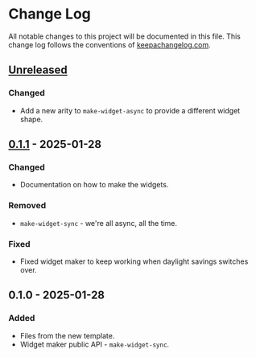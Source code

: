 # Change Log
All notable changes to this project will be documented in this file. This change log follows the conventions of [keepachangelog.com](http://keepachangelog.com/).

## [Unreleased]
### Changed
- Add a new arity to `make-widget-async` to provide a different widget shape.

## [0.1.1] - 2025-01-28
### Changed
- Documentation on how to make the widgets.

### Removed
- `make-widget-sync` - we're all async, all the time.

### Fixed
- Fixed widget maker to keep working when daylight savings switches over.

## 0.1.0 - 2025-01-28
### Added
- Files from the new template.
- Widget maker public API - `make-widget-sync`.

[Unreleased]: https://sourcehost.site/your-name/samwise/compare/0.1.1...HEAD
[0.1.1]: https://sourcehost.site/your-name/samwise/compare/0.1.0...0.1.1
